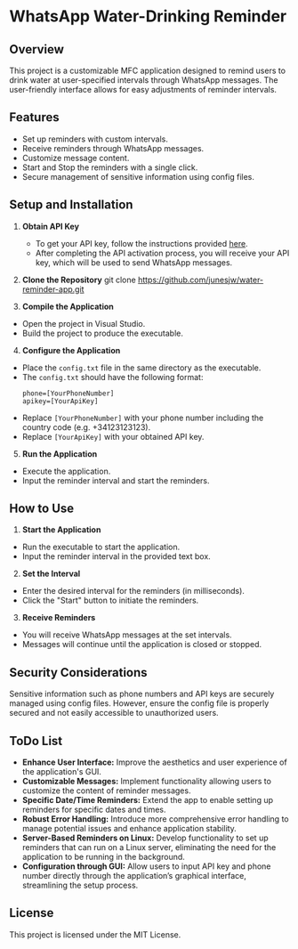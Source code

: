 # WhatsApp Water-Drinking Reminder

## Overview
This project is a customizable MFC application designed to remind users to drink water at user-specified intervals through WhatsApp messages. The user-friendly interface allows for easy adjustments of reminder intervals.

## Features
- Set up reminders with custom intervals.
- Receive reminders through WhatsApp messages.
- Customize message content.
- Start and Stop the reminders with a single click.
- Secure management of sensitive information using config files.

## Setup and Installation
1. **Obtain API Key**
   - To get your API key, follow the instructions provided [here](https://www.callmebot.com/de/blog/kostenlos-api-whatsapp-nachrichten/).
   - After completing the API activation process, you will receive your API key, which will be used to send WhatsApp messages.
   
2. **Clone the Repository**
git clone https://github.com/junesjw/water-reminder-app.git

3. **Compile the Application**
- Open the project in Visual Studio.
- Build the project to produce the executable.

4. **Configure the Application**
- Place the `config.txt` file in the same directory as the executable.
- The `config.txt` should have the following format:
  ```
  phone=[YourPhoneNumber]
  apikey=[YourApiKey]
  ```
- Replace `[YourPhoneNumber]` with your phone number including the country code (e.g. +34123123123).
- Replace `[YourApiKey]` with your obtained API key.

5. **Run the Application**
- Execute the application.
- Input the reminder interval and start the reminders.

## How to Use
1. **Start the Application**
- Run the executable to start the application.
- Input the reminder interval in the provided text box.

2. **Set the Interval**
- Enter the desired interval for the reminders (in milliseconds).
- Click the "Start" button to initiate the reminders.

3. **Receive Reminders**
- You will receive WhatsApp messages at the set intervals.
- Messages will continue until the application is closed or stopped.

## Security Considerations
Sensitive information such as phone numbers and API keys are securely managed using config files. However, ensure the config file is properly secured and not easily accessible to unauthorized users.

## ToDo List
- **Enhance User Interface:** Improve the aesthetics and user experience of the application's GUI.
- **Customizable Messages:** Implement functionality allowing users to customize the content of reminder messages.
- **Specific Date/Time Reminders:** Extend the app to enable setting up reminders for specific dates and times.
- **Robust Error Handling:** Introduce more comprehensive error handling to manage potential issues and enhance application stability.
- **Server-Based Reminders on Linux:** Develop functionality to set up reminders that can run on a Linux server, eliminating the need for the application to be running in the background.
- **Configuration through GUI:** Allow users to input API key and phone number directly through the application’s graphical interface, streamlining the setup process.

## License
This project is licensed under the MIT License.
